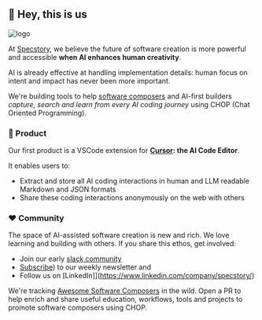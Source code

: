 
## 👋 Hey, this is us

![logo](https://github.com/user-attachments/assets/8a43b1d5-5872-48e0-9a1e-8fa23b3f0084)

At [Specstory](https://specstory.com/), we believe the future of software creation is more powerful and accessible **when AI enhances human creativity**. 

AI is already effective at handling implementation details: human focus on intent and impact has never been more important.

We're building tools to help [software composers](https://tolacapital.com/2024/11/13/the-rise-of-the-software-composer-a-new-era-of-software-creation) and AI-first builders _capture, search and learn from every AI coding journey_ using CHOP (Chat Oriented Programming). 

### 🤖 Product

Our first product is a VSCode extension for **[Cursor](https://cursor.com/): the AI Code Editor**. 

It enables users to:

- Extract and store all AI coding interactions in human and LLM readable Markdown and JSON formats
- Share these coding interactions anonymously on the web with others

### ❤️ Community

The space of AI-assisted software creation is new and rich. We love learning and building with others. If you share this ethos, get involved:

- Join our early [slack community](https://specstory.slack.com/join/shared_invite/zt-2vq0274ck-MYS39rgOpDSmgfE1IeK9gg)
- [Subscribe](https://newsletter.specstory.com/)) to our weekly newsletter and
- Follow us on [LinkedIn]](https://www.linkedin.com/company/specstory/)

We're tracking [Awesome Software Composers](https://github.com/specstoryai/awesome-software-composers) in the wild. Open a PR to help enrich and share useful education, workflows, tools and projects to promote software composers using CHOP.

